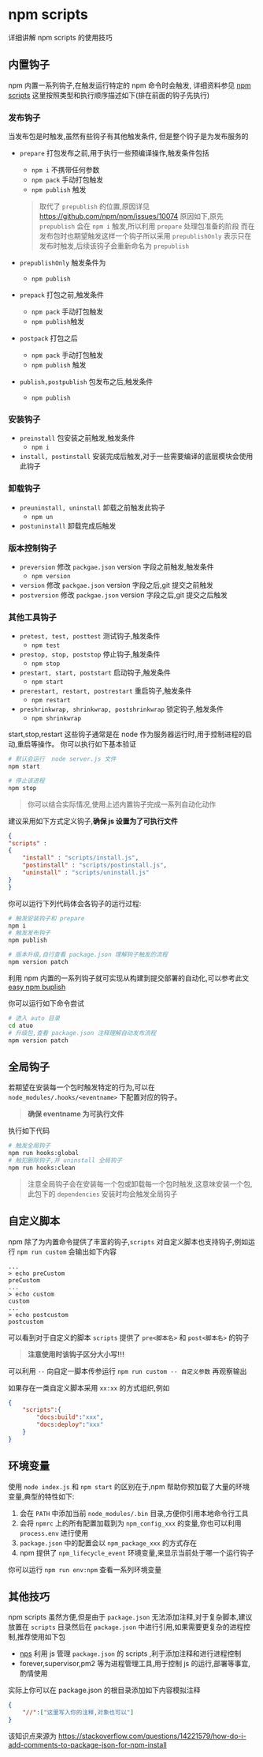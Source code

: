 # npm scripts
详细讲解 npm scripts 的使用技巧

## 内置钩子
npm 内置一系列钩子,在触发运行特定的 npm 命令时会触发,
详细资料参见 [npm scripts](https://docs.npmjs.com/misc/scripts) 
这里按照类型和执行顺序描述如下(排在前面的钩子先执行)

### 发布钩子
当发布包是时触发,虽然有些钩子有其他触发条件,
但是整个钩子是为发布服务的

* `prepare` 打包发布之前,用于执行一些预编译操作,触发条件包括
  * `npm i` 不携带任何参数
  * `npm pack` 手动打包触发
  * `npm publish` 触发

  > 取代了 `prepublish` 的位置,原因详见 <https://github.com/npm/npm/issues/10074>
  > 原因如下,原先 `prepublish` 会在 `npm i` 触发,所以利用 `prepare` 处理包准备的阶段
  > 而在发布包时也期望触发这样一个钩子所以采用 `prepublishOnly` 表示只在发布时触发,后续该钩子会重新命名为 `prepublish`

* `prepublishOnly` 触发条件为
  * `npm publish`
* `prepack` 打包之前,触发条件
  * `npm pack` 手动打包触发
  * `npm publish`触发
* `postpack` 打包之后
  * `npm pack` 手动打包触发
  * `npm publish` 触发
* `publish,postpublish` 包发布之后,触发条件
  * `npm publish`


### 安装钩子
* `preinstall` 包安装之前触发,触发条件
  * `npm i`
* `install, postinstall` 安装完成后触发,对于一些需要编译的底层模块会使用此钩子

### 卸载钩子
* `preuninstall, uninstall` 卸载之前触发此钩子
  * `npm un`
* `postuninstall`  卸载完成后触发

### 版本控制钩子
* `preversion` 修改 `packgae.json` version 字段之前触发,触发条件
  * `npm version`
* `version` 修改 `packgae.json` version 字段之后,git 提交之前触发
* `postversion` 修改 `packgae.json` version 字段之后,git 提交之后触发

### 其他工具钩子
* `pretest, test, posttest` 测试钩子,触发条件
  * `npm test`
* `prestop, stop, poststop` 停止钩子,触发条件
  * `npm stop`
* `prestart, start, poststart` 启动钩子,触发条件
  * `npm start`
* `prerestart, restart, postrestart` 重启钩子,触发条件
  * `npm restart`
* `preshrinkwrap, shrinkwrap, postshrinkwrap` 锁定钩子,触发条件
  * `npm shrinkwrap`


start,stop,restart 这些钩子通常是在 node 作为服务器运行时,用于控制进程的启动,重启等操作。
你可以执行如下基本验证

```bash
# 默认会运行  node server.js 文件
npm start

# 停止该进程
npm stop
```

> 你可以结合实际情况,使用上述内置钩子完成一系列自动化动作

建议采用如下方式定义钩子,**确保 js 设置为了可执行文件**


```json
{ 
"scripts" :
{ 
	"install" : "scripts/install.js", 
	"postinstall" : "scripts/postinstall.js", 
	"uninstall" : "scripts/uninstall.js"
}
}
```

你可以运行下列代码体会各钩子的运行过程:

```bash
# 触发安装钩子和 prepare
npm i
# 触发发布钩子
npm publish

# 版本升级,自行查看 package.json 理解钩子触发的流程
npm version patch
```

利用 npm 内置的一系列钩子就可实现从构建到提交部署的自动化,可以参考此文 [easy npm buplish](https://blog.npmjs.org/post/184553141742/easy-automatic-npm-publishes)

你可以运行如下命令尝试

```bash
# 进入 auto 目录
cd atuo
# 升级包,查看 package.json 注释理解自动发布流程
npm version patch
```


## 全局钩子
若期望在安装每一个包时触发特定的行为,可以在 `node_modules/.hooks/<eventname>` 下配置对应的钩子。

> **确保 eventname 为可执行文件**

执行如下代码

```bash
# 触发全局钩子
npm run hooks:global
# 触犯删除钩子,并 uninstall 全局钩子
npm run hooks:clean
```

> 注意全局钩子会在安装每一个包或卸载每一个包时触发,这意味安装一个包,此包下的 `dependencies` 安装时均会触发全局钩子



## 自定义脚本
npm 除了为内置命令提供了丰富的钩子,`scripts` 对自定义脚本也支持钩子,例如运行 `npm run custom` 会输出如下内容

```
...
> echo preCustom
preCustom
...
> echo custom
custom
...
> echo postcustom
postcustom
```

可以看到对于自定义的脚本 `scripts` 提供了 `pre<脚本名>` 和 `post<脚本名>` 的钩子

> **注意使用时该钩子区分大小写!!!**

可以利用 `--` 向自定一脚本传参运行 `npm run custom -- 自定义参数` 再观察输出


如果存在一类自定义脚本采用 `xx:xx` 的方式组织,例如 

```json
{
	"scripts":{
		"docs:build":"xxx",
		"docs:deploy":"xxx"
	}
}
```

## 环境变量
使用 `node index.js` 和 `npm start` 的区别在于,npm 帮助你预加载了大量的环境变量,典型的特性如下:

1. 会在 `PATH` 中添加当前 `node_modules/.bin` 目录,方便你引用本地命令行工具
2. 会将 `npmrc` 上的所有配置加载到为 `npm_config_xxx` 的变量,你也可以利用 `process.env` 进行使用
3. `package.json` 中的配置会以 `npm_package_xxx` 的方式存在
4. npm 提供了 `npm_lifecycle_event` 环境变量,来显示当前处于哪一个运行钩子


你可以运行 `npm run env:npm` 查看一系列环境变量 


## 其他技巧
npm scripts 虽然方便,但是由于 `package.json` 无法添加注释,对于复杂脚本,建议放置在 `scripts` 目录然后在
`package.json` 中进行引用,如果需要更复杂的进程控制,推荐使用如下包

* [nps](https://www.npmjs.com/package/nps) 利用 js 管理 `package.json` 的 scripts ,利于添加注释和进行进程控制
* forever,supervisor,pm2 等为进程管理工具,用于控制 js 的运行,部署等事宜,酌情使用


实际上你可以在 package.json 的根目录添加如下内容模拟注释

```json
{
	"//":["这里写入你的注释,对象也可以"]
}
```

该知识点来源为 <https://stackoverflow.com/questions/14221579/how-do-i-add-comments-to-package-json-for-npm-install>